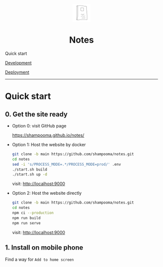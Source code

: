 <p align="center">
  <img alt="" src="./src/images/formal_note.png" width="60" />
</p>

<h1 align="center">Notes</h1>

<span>Quick start</span>

[Development](./readme/development.md)

[Deployment](./readme/deployment.md)

---

<h1 id="Quick start">Quick start</h1>

<h2>0. Get the site ready</h2>

- Option 0: visit GitHub page

  <a href="https://shampooma.github.io/notes/">https://shampooma.github.io/notes/</a>

- Option 1: Host the website by docker

  ```bash
  git clone -b main https://github.com/shampooma/notes.git
  cd notes
  sed -i 's/PROCESS_MODE=.*/PROCESS_MODE=prod/' .env
  ./start.sh build
  ./start.sh up -d
  ```

  visit: <a href=http://localhost:9000>http://localhost:9000</a>

- Option 2: Host the website directly

  ```bash
  git clone -b main https://github.com/shampooma/notes.git
  cd notes
  npm ci --production
  npm run build
  npm run serve
  ```

  visit: <a href=http://localhost:9000>http://localhost:9000</a>

<h2>1. Install on mobile phone</h2>

Find a way for `Add to home screen`
